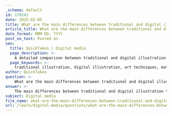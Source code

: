 ```yaml
---
_schema: default
id: 170141
date: 2025-02-05
title: What are the main differences between traditional and digital illustration tools?
article_title: What are the main differences between traditional and digital illustration tools?
date_format: MMM DD, YYYY
post_on_text: Posted on
seo:
  title: QuickTakes | Digital media
  page_description: >-
    A detailed comparison between traditional and digital illustration tools, highlighting their techniques, material characteristics, flexibility, workflow, and final outputs.
  page_keywords: >-
    traditional illustration, digital illustration, art techniques, material characteristics, flexibility, workflow, efficiency, final output, creativity, artistic mediums, graphic tablets, digital art, manual methods, precision, experimentation, physical art, digital tools, illustration comparison
author: QuickTakes
question: >-
    What are the main differences between traditional and digital illustration tools?
answer: >-
    The main differences between traditional and digital illustration tools can be categorized into several key areas, including technique, material characteristics, flexibility, and workflow. Here’s a detailed comparison based on the gathered information:\n\n### 1. Technique\n- **Traditional Illustration**: This involves manual methods such as hand-drawing, painting, and using physical materials like pencils, inks, watercolors, and gouache. Each medium has its own unique properties that affect the final artwork, such as texture and color blending.\n- **Digital Illustration**: This utilizes software and digital tools (like graphic tablets and styluses) to create artwork. Digital techniques allow for the use of various brushes and effects that can mimic traditional media or create entirely new styles.\n\n### 2. Material Characteristics\n- **Traditional Materials**: Materials like watercolor and gouache provide a tactile quality and emotional depth to illustrations. They can produce organic textures and subtle color variations that are often difficult to replicate digitally.\n- **Digital Tools**: Digital tools offer precision and the ability to easily manipulate images. Artists can create clean lines, adjust colors, and apply effects without the limitations of physical media. Additionally, digital illustrations can be easily edited and saved in various formats.\n\n### 3. Flexibility and Experimentation\n- **Traditional Illustration**: Once a traditional piece is completed, making changes can be challenging. Artists must often start over or make significant alterations to correct mistakes.\n- **Digital Illustration**: Digital tools provide a high level of flexibility. Artists can easily undo actions, layer elements, and experiment with different styles without the risk of damaging the original work. This encourages more experimentation and creativity.\n\n### 4. Workflow and Efficiency\n- **Traditional Workflow**: The process can be time-consuming, as it often involves multiple steps, including sketching, inking, and painting. Each step requires careful handling of materials and drying time.\n- **Digital Workflow**: Digital illustration can streamline the process, allowing for quicker iterations and adjustments. Artists can work faster, especially when creating multiple versions or variations of a design.\n\n### 5. Final Output\n- **Traditional Art**: The final product is a physical piece that can be displayed, sold, or reproduced through scanning or photography. The original artwork often holds intrinsic value.\n- **Digital Art**: The final output is typically a digital file that can be easily shared, printed, or used in various media. Digital art can also be animated or integrated into interactive formats.\n\n### Conclusion\nBoth traditional and digital illustration tools have their unique strengths and can be used effectively depending on the project and the artist's personal style. Many contemporary illustrators successfully blend both approaches, leveraging the tactile qualities of traditional media with the efficiency and versatility of digital tools. The choice between these methods often depends on the desired aesthetic, the story being told, and the intended audience.
subject: Digital media
file_name: what-are-the-main-differences-between-traditional-and-digital-illustration-tools.md
url: /learn/digital-media/questions/what-are-the-main-differences-between-traditional-and-digital-illustration-tools
---
```


&nbsp;
